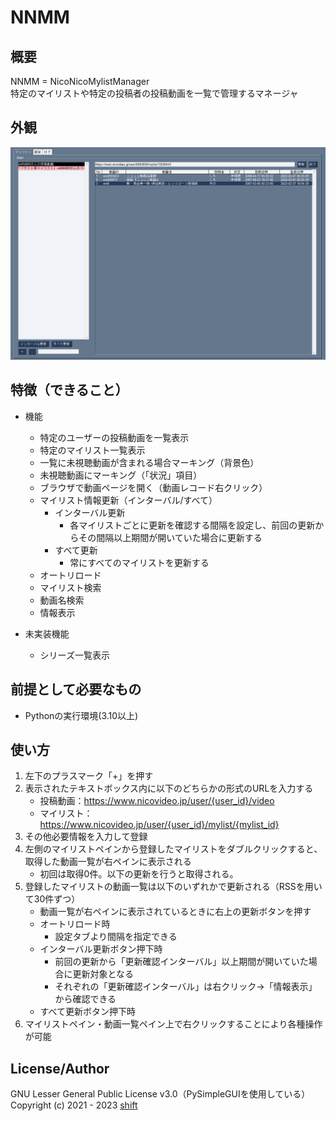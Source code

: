 # NNMM


## 概要
NNMM = NicoNicoMylistManager  
特定のマイリストや特定の投稿者の投稿動画を一覧で管理するマネージャ


## 外観
![外観](./image/外観.png)


## 特徴（できること）
- 機能
    - 特定のユーザーの投稿動画を一覧表示
    - 特定のマイリスト一覧表示
    - 一覧に未視聴動画が含まれる場合マーキング（背景色）
    - 未視聴動画にマーキング（「状況」項目）
    - ブラウザで動画ページを開く（動画レコード右クリック）
    - マイリスト情報更新（インターバル/すべて）
        - インターバル更新
            - 各マイリストごとに更新を確認する間隔を設定し、前回の更新からその間隔以上期間が開いていた場合に更新する
        - すべて更新
            - 常にすべてのマイリストを更新する
    - オートリロード
    - マイリスト検索
    - 動画名検索
    - 情報表示

- 未実装機能
    - シリーズ一覧表示

## 前提として必要なもの
- Pythonの実行環境(3.10以上)


## 使い方
1. 左下のプラスマーク「+」を押す
1. 表示されたテキストボックス内に以下のどちらかの形式のURLを入力する
    - 投稿動画：https://www.nicovideo.jp/user/{user_id}/video
    - マイリスト：https://www.nicovideo.jp/user/{user_id}/mylist/{mylist_id}
1. その他必要情報を入力して登録
1. 左側のマイリストペインから登録したマイリストをダブルクリックすると、取得した動画一覧が右ペインに表示される
    - 初回は取得0件。以下の更新を行うと取得される。
1. 登録したマイリストの動画一覧は以下のいずれかで更新される（RSSを用いて30件ずつ）
    - 動画一覧が右ペインに表示されているときに右上の更新ボタンを押す
    - オートリロード時
        - 設定タブより間隔を指定できる
    - インターバル更新ボタン押下時
        - 前回の更新から「更新確認インターバル」以上期間が開いていた場合に更新対象となる
        - それぞれの「更新確認インターバル」は右クリック→「情報表示」から確認できる
    - すべて更新ボタン押下時
1. マイリストペイン・動画一覧ペイン上で右クリックすることにより各種操作が可能


## License/Author
GNU Lesser General Public License v3.0（PySimpleGUIを使用している）  
Copyright (c) 2021 - 2023 [shift](https://twitter.com/_shift4869)  


